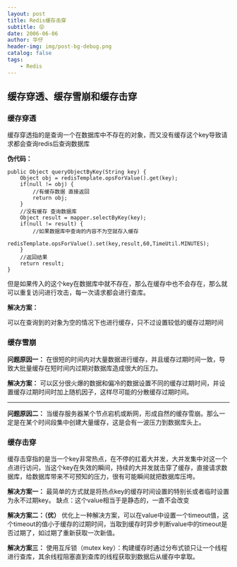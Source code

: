```yaml
---
layout: post
title: Redis缓存击穿
subtitle: 😝
date: 2006-06-06
author: 华仔
header-img: img/post-bg-debug.png
catalog: false
tags:
    - Redis
---
```



## 缓存穿透、缓存雪崩和缓存击穿

### 缓存穿透

缓存穿透指的是查询一个在数据库中不存在的对象，而又没有缓存这个key导致请求都会查询redis后查询数据库

**伪代码：**

```
public Object queryObjectByKey(String key) {
	Object obj = redisTemplate.opsForValue().get(key);
	if(null != obj) {
		//有缓存数据 直接返回
		return obj;
	}
	//没有缓存 查询数据库
	Object result = mapper.selectByKey(key);
	if(null != result) {
		//如果数据库中查询的内容不为空就存入缓存
		redisTemplate.opsForValue().set(key,result,60,TimeUtil.MINUTES);
	}
	//返回结果
	return result;
}
```

但是如果传入的这个key在数据库中就不存在，那么在缓存中也不会存在，那么就可以重复访问进行攻击，每一次请求都会进行查库。

**解决方案：**

可以在查询到的对象为空的情况下也进行缓存，只不过设置较低的缓存过期时间


### 缓存雪崩

**问题原因一：**
在很短的时间内对大量数据进行缓存，并且缓存过期时间一致，导致大批量缓存在短时间内过期对数据库造成很大的压力。

**解决方案：**
可以区分很火爆的数据和偏冷的数据设置不同的缓存过期时间，并设置缓存过期时间时加上随机因子，这样尽可能的分散缓存过期时间。

---

**问题原因二：**
当缓存服务器某个节点宕机或断网，形成自然的缓存雪崩。那么一定是在某个时间段集中创建大量缓存，这是会有一波压力到数据库头上。


### 缓存击穿

缓存击穿指的是当一个key非常热点，在不停的扛着大并发，大并发集中对这一个点进行访问，当这个key在失效的瞬间，持续的大并发就击穿了缓存，直接请求数据库，给数据库带来不可预知的压力，很有可能瞬间就把数据库压垮。

**解决方案一：**
最简单的方式就是将热点key的缓存时间设置的特别长或者临时设置为永不过期key。
缺点：这个value相当于是静态的，一直不会改变

**解决方案二：（优）**
优化上一种解决方案，可以在value中设置一个timeout值，这个timeout的值小于缓存的过期时间，当取到缓存时异步判断value中的timeout是否过期了，如过期了重新获取一次新值。

**解决方案三：**
使用互斥锁（mutex key）：构建缓存时通过分布式锁只让一个线程进行查库，其余线程阻塞直到查库的线程获取到数据后从缓存中拿取。

